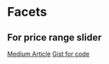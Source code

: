 # Facets

## For price range slider

[Medium Article](https://medium.com/@predragdavidovic10/native-dual-range-slider-html-css-javascript-91e778134816)
[Gist for code](https://gist.github.com/Martzyx/3b1703b5f114d473a6b4e27f32495f7b)